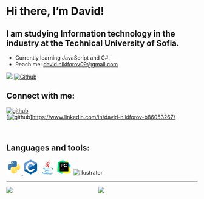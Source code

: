 # Hi there, I’m David! 
## I am studying Information technology in the industry at the Technical University of Sofia.
- Currently learning JavaScript and C#.
- Reach me: david.nikiforov09@gmail.com

![](https://visitor-badge.laobi.icu/badge?page_id=DavidNikiforov.DavidNikiforov)
[![Github](https://img.shields.io/github/followers/DavidNikiforov?label=Follow&style=social)](https://github.com/DavidNikiforov)
<br />

## Connect with me:
[<img src='https://cdn.jsdelivr.net/npm/simple-icons@3.0.1/icons/github.svg' alt='github' height='40'>](https://github.com/DavidNikiforov)   
[<img src='https://cdn.jsdelivr.net/npm/simple-icons@3.0.1/icons/linkedin.svg' alt='github' height='40'>]https://www.linkedin.com/in/david-nikiforov-b86053267/

<br />

## Languages and tools:

<p align="left"> <a href="https://www.w3schools.com/cs/" target="_blank" rel="noreferrer"> 

<img src="https://raw.githubusercontent.com/devicons/devicon/master/icons/python/python-original.svg" alt="python" width="40" height="40"/> </a> 
<img src="https://raw.githubusercontent.com/devicons/devicon/master/icons/c/c-original.svg" alt="c" width="40" height="40"/> </a>
<img src="https://raw.githubusercontent.com/devicons/devicon/master/icons/java/java-original.svg" alt="java" width="40" height="40"/> </a>
<img src="https://raw.githubusercontent.com/devicons/devicon/master/icons/pycharm/pycharm-original.svg" alt="pycharm" width="40" height="40"/> </a>
<img src="https://www.vectorlogo.zone/logos/adobe_illustrator/adobe_illustrator-icon.svg" alt="illustrator" width="40" height="40"/> </a> </p>

---

<img align="left"  width="48%" src="https://github-readme-stats.vercel.app/api?username=DavidNikiforov&show_icons=true&theme=default&hide_border=true" />

<img align="left" width="46%" src="https://github-readme-stats.vercel.app/api/top-langs/?username=DavidNikiforov&layout=compact&hide_border=true" />


